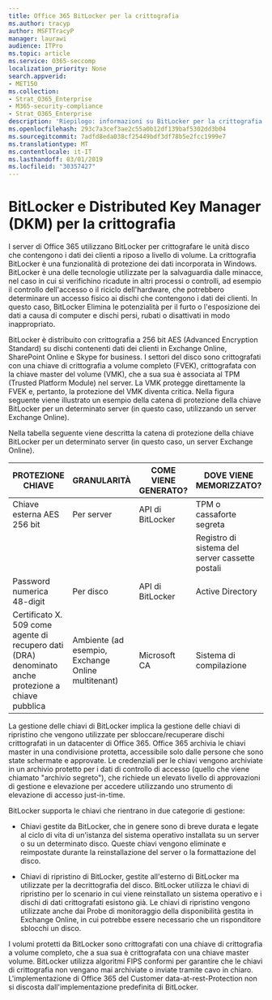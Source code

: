 ```yaml
---
title: Office 365 BitLocker per la crittografia
ms.author: tracyp
author: MSFTTracyP
manager: laurawi
audience: ITPro
ms.topic: article
ms.service: O365-seccomp
localization_priority: None
search.appverid:
- MET150
ms.collection:
- Strat_O365_Enterprise
- M365-security-compliance
- Strat_O365_Enterprise
description: 'Riepilogo: informazioni su BitLocker per la crittografia nel cloud.'
ms.openlocfilehash: 293c7a3cef3ae2c55a0b12df139baf5302dd3b04
ms.sourcegitcommit: 7adfd8eda038cf25449bdf3df78b5e2fcc1999e7
ms.translationtype: MT
ms.contentlocale: it-IT
ms.lasthandoff: 03/01/2019
ms.locfileid: "30357427"
---
```

# <a name="bitlocker-and-distributed-key-manager-dkm-for-encryption"></a>BitLocker e Distributed Key Manager (DKM) per la crittografia

I server di Office 365 utilizzano BitLocker per crittografare le unità disco che contengono i dati dei clienti a riposo a livello di volume. La crittografia BitLocker è una funzionalità di protezione dei dati incorporata in Windows. BitLocker è una delle tecnologie utilizzate per la salvaguardia dalle minacce, nel caso in cui si verifichino ricadute in altri processi o controlli, ad esempio il controllo dell'accesso o il riciclo dell'hardware, che potrebbero determinare un accesso fisico ai dischi che contengono i dati dei clienti. In questo caso, BitLocker Elimina le potenzialità per il furto o l'esposizione dei dati a causa di computer e dischi persi, rubati o disattivati in modo inappropriato.

BitLocker è distribuito con crittografia a 256 bit AES (Advanced Encryption Standard) su dischi contenenti dati dei clienti in Exchange Online, SharePoint Online e Skype for business. I settori del disco sono crittografati con una chiave di crittografia a volume completo (FVEK), crittografata con la chiave master del volume (VMK), che a sua sua è associata al TPM (Trusted Platform Module) nel server. La VMK protegge direttamente la FVEK e, pertanto, la protezione del VMK diventa critica. Nella figura seguente viene illustrato un esempio della catena di protezione della chiave BitLocker per un determinato server (in questo caso, utilizzando un server Exchange Online).

Nella tabella seguente viene descritta la catena di protezione della chiave BitLocker per un determinato server (in questo caso, un server Exchange Online).

| PROTEZIONE CHIAVE | GRANULARITÀ | COME VIENE GENERATO? | DOVE VIENE MEMORIZZATO? | PROTEZIONE |
|--------------------------------------------------------------------------------|-------------------------------------------------|----------------|-------------------------|--------------------------------------------------------------------------------------------------|
| Chiave esterna AES 256 bit | Per server | API di BitLocker | TPM o cassaforte segreta | Archivio protetto/controllo di accesso |
|  |  |  | Registro di sistema del server cassette postali | TPM crittografato |
| Password numerica 48-digit | Per disco | API di BitLocker | Active Directory | Archivio protetto/controllo di accesso |
| Certificato X. 509 come agente di recupero dati (DRA) denominato anche protezione a chiave pubblica | Ambiente (ad esempio, Exchange Online multitenant) | Microsoft CA | Sistema di compilazione | Nessun utente ha la password completa per la chiave privata. La password è sotto protezione fisica. |


La gestione delle chiavi di BitLocker implica la gestione delle chiavi di ripristino che vengono utilizzate per sbloccare/recuperare dischi crittografati in un datacenter di Office 365. Office 365 archivia le chiavi master in una condivisione protetta, accessibile solo dalle persone che sono state schermate e approvate. Le credenziali per le chiavi vengono archiviate in un archivio protetto per i dati di controllo di accesso (quello che viene chiamato "archivio segreto"), che richiede un elevato livello di approvazioni di gestione e elevazione per accedere utilizzando uno strumento di elevazione di accesso just-in-time.

BitLocker supporta le chiavi che rientrano in due categorie di gestione:

- Chiavi gestite da BitLocker, che in genere sono di breve durata e legate al ciclo di vita di un'istanza del sistema operativo installata su un server o su un determinato disco. Queste chiavi vengono eliminate e reimpostate durante la reinstallazione del server o la formattazione del disco.

- Chiavi di ripristino di BitLocker, gestite all'esterno di BitLocker ma utilizzate per la decrittografia del disco. BitLocker utilizza le chiavi di ripristino per lo scenario in cui viene reinstallato un sistema operativo e i dischi di dati crittografati esistono già. Le chiavi di ripristino vengono utilizzate anche dai Probe di monitoraggio della disponibilità gestita in Exchange Online, in cui potrebbe essere necessario che un risponditore sblocchi un disco.

I volumi protetti da BitLocker sono crittografati con una chiave di crittografia a volume completo, che a sua sua è crittografata con una chiave master volume. BitLocker utilizza algoritmi FIPS conformi per garantire che le chiavi di crittografia non vengano mai archiviate o inviate tramite cavo in chiaro. L'implementazione di Office 365 del Customer data-at-rest-Protection non si discosta dall'implementazione predefinita di BitLocker.